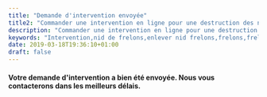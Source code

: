 ```yaml
---
title: "Demande d'intervention envoyée"
title2: "Commander une intervention en ligne pour une destruction des nids de frelons asiatiques ou de guêpes"
description: "Commander une intervention en ligne pour une destruction des nids 7j/7 - 7h/22h par un Technicien certifié."
keywords: "Intervention,nid de frelons,enlever nid frelons,frelons,frelons asiatiques,frelons européens,guêpes,traitement nids de frelons,CERTIBIOCIDE,CERTIPHYTO,alpes-maritimes,var,monaco."
date: 2019-03-18T19:36:10+01:00
draft: false
---
```


<h4>Votre demande d'intervention a bien été envoyée. Nous vous contacterons dans les meilleurs délais.</h4>
